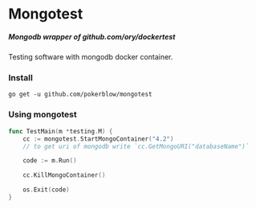 # Mongotest

##### Mongodb wrapper of github.com/ory/dockertest

Testing software with mongodb docker container.

### Install
```
go get -u github.com/pokerblow/mongotest
```

### Using mongotest

```go
func TestMain(m *testing.M) {
	cc := mongotest.StartMongoContainer("4.2")
	// to get uri of mongodb write `cc.GetMongoURI("databaseName")`

	code := m.Run()

	cc.KillMongoContainer()

	os.Exit(code)
}
```
